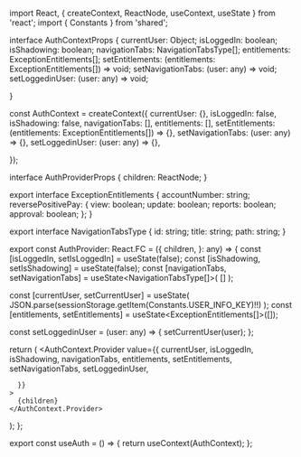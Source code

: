 import React, { createContext, ReactNode, useContext, useState } from 'react';
import { Constants } from 'shared';


interface AuthContextProps {
  currentUser: Object;
  isLoggedIn: boolean;
  isShadowing: boolean;
  navigationTabs: NavigationTabsType[];
  entitlements: ExceptionEntitlements[];
  setEntitlements: (entitlements: ExceptionEntitlements[]) => void;
  setNavigationTabs: (user: any) => void;
  setLoggedinUser: (user: any) => void;

}

const AuthContext = createContext<AuthContextProps>({
  currentUser: {},
  isLoggedIn: false,
  isShadowing: false,
  navigationTabs: [],
  entitlements: [],
  setEntitlements: (entitlements: ExceptionEntitlements[]) => {},
  setNavigationTabs: (user: any) => {},
  setLoggedinUser: (user: any) => {},

});

interface AuthProviderProps {
  children: ReactNode;
}

export interface ExceptionEntitlements {
  accountNumber: string;
  reversePositivePay: {
    view: boolean;
    update: boolean;
    reports: boolean;
    approval: boolean;
  };
}

export interface NavigationTabsType {
  id: string;
  title: string;
  path: string;
}

export const AuthProvider: React.FC<AuthProviderProps> = ({
  children,
}: any) => {
  const [isLoggedIn, setIsLoggedIn] = useState(false);
  const [isShadowing, setIsShadowing] = useState(false);
  const [navigationTabs, setNavigationTabs] = useState<NavigationTabsType[]>(
    []
  );

  const [currentUser, setCurrentUser] = useState<any>(
    JSON.parse(sessionStorage.getItem(Constants.USER_INFO_KEY)!!)
  );
  const [entitlements, setEntitlements] = useState<ExceptionEntitlements[]>([]);



  const setLoggedinUser = (user: any) => {
    setCurrentUser(user);
  };

  return (
    <AuthContext.Provider
      value={{
        currentUser,
        isLoggedIn,
        isShadowing,
        navigationTabs,
        entitlements,
        setEntitlements,
        setNavigationTabs,
        setLoggedinUser,
 
      }}
    >
      {children}
    </AuthContext.Provider>
  );
};

export const useAuth = () => {
  return useContext(AuthContext);
};
